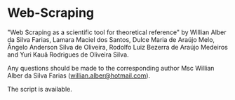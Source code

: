# Web-Scraping
"Web Scraping as a scientific tool for theoretical reference" by Willian Alber da Silva Farias, Lamara Maciel dos Santos, Dulce Maria de Araújo Melo, Ângelo Anderson Silva de Oliveira, Rodolfo Luiz Bezerra de Araújo Medeiros and Yuri Kauã Rodrigues de Oliveira Silva.

Any questions should be made to the corresponding author Msc Willian Alber da Silva Farias (willian.alber@hotmail.com).

The script is available.

